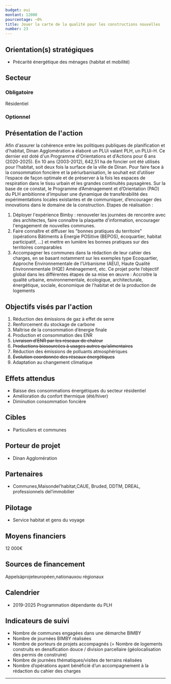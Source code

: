 ```yaml
---
budget: oui
montant: 12000
pourcentage: ~0%
title: Jouer la carte de la qualité pour les constructions nouvelles
number: 23
---
```


## Orientation(s) stratégiques

- Précarité énergétique des ménages (habitat et mobilité)

## Secteur
### Obligatoire

Résidentiel

### Optionnel



## Présentation de l'action

Afin d'assurer la cohérence entre les politiques publiques de planification et d'habitat, Dinan Agglomération a élaboré un PLUi valant PLH, un PLUi-H. Ce dernier est doté d'un Programme d'Orientations et d'Actions pour 6 ans (2020-2025).
En 10 ans (2003-2012), 642,51 ha de foncier ont été utilisés pour l’habitat, soit deux fois la surface de la ville de Dinan. Pour faire face à la consommation foncière et la périurbanisation, le souhait est d’utiliser l’espace de façon optimale et de préserver à la fois les espaces de respiration dans le tissu urbain et les grandes continuités paysagères.
Sur la base de ce constat, le Programme d’Aménagement et d’Orientation (PAO) du PLH ambitionne d’impulser une dynamique de transférabilité des expérimentations locales existantes et de communiquer, d’encourager des innovations dans le domaine de la construction.
Etapes de réalisation :
1. Déployer l'expérience Bimby : renouveler les journées de rencontre avec des
architectes, faire connaître la plaquette d'information, encourager l'engagement de
nouvelles communes.
2. Faire connaître et diffuser les "bonnes pratiques du territoire" (opérations Bâtiments
à Energie POSitive (BEPOS), écoquartier, habitat participatif, ...) et mettre en
lumière les bonnes pratiques sur des territoires comparables
3. Accompagner les communes dans la rédaction de leur cahier des charges, en se
basant notamment sur les exemples type Ecoquartier, Approche Environnementale de l’Urbanisme (AEU), Haute Qualité Environnementale (HQE) Aménagement, etc.
Ce projet porte l’objectif global dans les différentes étapes de sa mise en œuvre : Accroitre la qualité urbaine, environnementale, écologique, architecturale, énergétique, sociale, économique de l'habitat et de la production de logements

## Objectifs visés par l'action

1. Réduction des émissions de gaz à effet de serre
2. Renforcement du stockage de carbone
3. Maîtrise de la consommation d’énergie finale
4. Production et consommation des ENR
5. ~~Livraison d’ENR par les réseaux de chaleur~~
6. ~~Productions biosourcées à usages autres qu’alimentaires~~
7. Réduction des émissions de polluants atmosphériques
8. ~~Évolution coordonnée des réseaux énergétiques~~
9. Adaptation au changement climatique

## Effets attendus

- Baisse des consommations énergétiques du secteur résidentiel
- Amélioration du confort thermique (été/hiver)
- Diminution consommation foncière

## Cibles

- Particuliers et communes

## Porteur de projet

- Dinan Agglomération

## Partenaires

- Communes,Maisondel'habitat,CAUE, Bruded, DDTM, DREAL, professionnels del’immobilier

## Pilotage

- Service habitat et gens du voyage

## Moyens financiers

12 000€

## Sources de financement

Appelsàprojeteuropéen,nationauxou régionaux

## Calendrier

- 2019-2025 Programmation dépendante du PLH

## Indicateurs de suivi

- Nombre de communes engagées dans une démarche BIMBY
- Nombre de journées BIMBY réalisées
- Nombre de porteurs de projets accompagnés (= Nombre de logements construits en densification douce / division parcellaire (géolocalisation des permis de construire)
- Nombre de journées thématiques/visites de terrains réalisées
- Nombre d’opérations ayant bénéficié d’un accompagnement à la rédaction du cahier des charges

---
